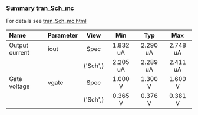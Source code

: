 ### Summary tran_Sch_mc

For details see <a href='tran_Sch_mc.html'>tran_Sch_mc.html</a>

|**Name**|**Parameter**|**View**|**Min** | **Typ** | **Max**|
|:---|:---|:---:|:---:|:---:|:---:|
|Output current|iout | Spec | 1.832 uA | 2.290 uA | 2.748 uA |
| | | ('Sch',)|2.205 uA | 2.289 uA | 2.411 uA |
|Gate voltage|vgate | Spec | 1.000 V | 1.300 V | 1.600 V |
| | | ('Sch',)|0.365 V | 0.376 V | 0.381 V |
